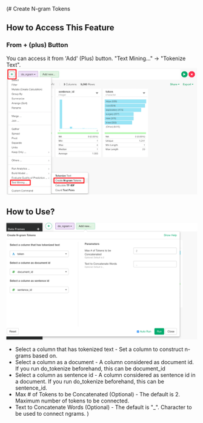 (# Create N-gram Tokens

## How to Access This Feature

### From + (plus) Button
You can access it from 'Add' (Plus) button. "Text Mining..." -> "Tokenize Text".
![](images/do_ngram_add.png)

## How to Use?

![](images/do_ngram_param.png)

* Select a column that has tokenized text - Set a column to construct n-grams based on.
* Select a column as a document - A column considered as document id. If you run do_tokenize beforehand, this can be document_id
* Select a column as sentence id - A column considered as sentence id in a document. If you run do_tokenize beforehand, this can be sentence_id.
* Max # of Tokens to be Concatenated (Optional) - The default is 2. Maximum number of tokens to be connected.
* Text to Concatenate Words (Optional) - The default is "\_". Character to be used to connect ngrams.
)
